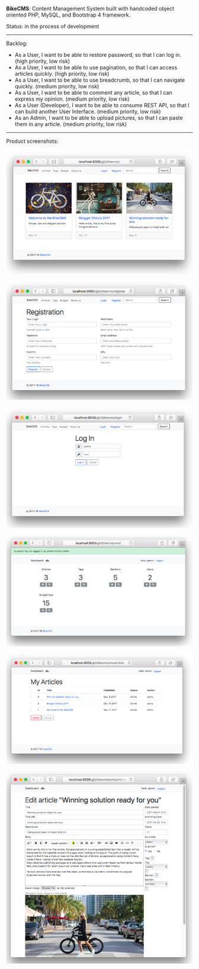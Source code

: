 **BikeCMS**: Content Management System built with handcoded object oriented PHP, MySQL, and Bootstrap 4 framework.

Status: in the process of development

---------------------------------

Backlog:

- As a User, I want to be able to restore password, so that I can log in. (high priority, low risk)
- As a User, I want to be able to use pagination, so that I can access articles quickly. (high priority, low risk)
- As a User, I want to be able to use breadcrumb, so that I can navigate quickly. (medium priority, low risk)
- As a User, I want to be able to comment any article, so that I can express my opinion. (medium priority, low risk)
- As a User (Developer), I want to be able to consume REST API, so that I can build another User Interface. (medium priority, low risk)
- As an Admin, I want to be able to upload pictures, so that I can paste them in any article. (medium priority, low risk)

---------------------------------

Product screenshots:

![Alt text](/images/ss/01.png?raw=true)

![Alt text](/images/ss/02.png?raw=true)

![Alt text](/images/ss/03.png?raw=true)

![Alt text](/images/ss/04.png?raw=true)

![Alt text](/images/ss/05.png?raw=true)

![Alt text](/images/ss/06.png?raw=true)